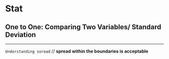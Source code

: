 # Stat

## One to One: Comparing Two Variables/ Standard Deviation


- - -
`Understanding soread`
//
**spread within the boundaries is acceptable**

